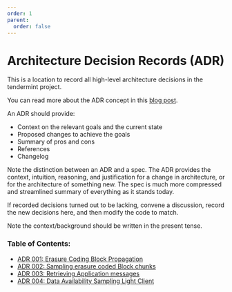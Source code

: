```yaml
---
order: 1
parent:
  order: false
---
```


# Architecture Decision Records (ADR)

This is a location to record all high-level architecture decisions in the tendermint project.

You can read more about the ADR concept in this [blog post](https://product.reverb.com/documenting-architecture-decisions-the-reverb-way-a3563bb24bd0#.78xhdix6t).

An ADR should provide:

- Context on the relevant goals and the current state
- Proposed changes to achieve the goals
- Summary of pros and cons
- References
- Changelog

Note the distinction between an ADR and a spec. The ADR provides the context, intuition, reasoning, and
justification for a change in architecture, or for the architecture of something
new. The spec is much more compressed and streamlined summary of everything as
it stands today.

If recorded decisions turned out to be lacking, convene a discussion, record the new decisions here, and then modify the code to match.

Note the context/background should be written in the present tense.

### Table of Contents:

- [ADR 001: Erasure Coding Block Propagation](./adr-001-block-propagation.md)
- [ADR 002: Sampling erasure coded Block chunks](./adr-002-ipld-da-sampling.md)
- [ADR 003: Retrieving Application messages](./adr-003-application-data-retrieval.md)
- [ADR 004: Data Availability Sampling Light Client](./adr-004-mvp-light-client.md)
